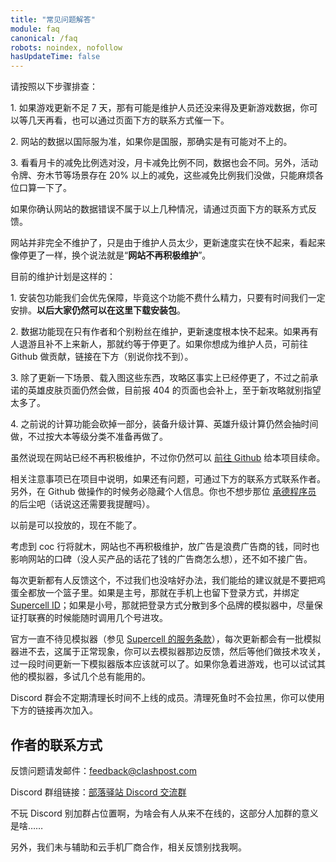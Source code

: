 ```yaml
---
title: "常见问题解答"
module: faq
canonical: /faq
robots: noindex, nofollow
hasUpdateTime: false
---
```


<Panel title="网站的数据为什么跟游戏内对不上？">
    <p>请按照以下步骤排查：</p>
    <p>1. 如果游戏更新不足 7 天，那有可能是维护人员还没来得及更新游戏数据，你可以等几天再看，也可以通过页面下方的联系方式催一下。</p>
    <p>2. 网站的数据以国际服为准，如果你是国服，那确实是有可能对不上的。</p>
    <p>3. 看看月卡的减免比例选对没，月卡减免比例不同，数据也会不同。另外，活动令牌、夯木节等场景存在 20% 以上的减免，这些减免比例我们没做，只能麻烦各位口算一下了。</p>
    <p>如果你确认网站的数据错误不属于以上几种情况，请通过页面下方的联系方式反馈。</p>
</Panel>
<Panel title="网站不维护了吗？我还可以在这里下载安装包吗？">
    <p>网站并非完全不维护了，只是由于维护人员太少，更新速度实在快不起来，看起来像停更了一样，换个说法就是“<strong>网站不再积极维护</strong>”。</p>
    <p>目前的维护计划是这样的：</p>
    <p>1. 安装包功能我们会优先保障，毕竟这个功能不费什么精力，只要有时间我们一定安排。<strong>以后大家仍然可以在这里下载安装包</strong>。</p>
    <p>2. 数据功能现在只有作者和个别粉丝在维护，更新速度根本快不起来。如果再有人退游且补不上来新人，那就约等于停更了。如果你想成为维护人员，可前往 Github 做贡献，链接在下方（别说你找不到）。</p>
    <p>3. 除了更新一下场景、载入图这些东西，攻略区事实上已经停更了，不过之前承诺的英雄皮肤页面仍然会做，目前报 404 的页面也会补上，至于新攻略就别指望太多了。</p>
    <p>4. 之前说的计算功能会砍掉一部分，装备升级计算、英雄升级计算仍然会抽时间做，不过按大本等级分类不准备再做了。</p>
</Panel>
<Panel title="网站的开源地址在哪里？">
    <p>虽然说现在网站已经不再积极维护，不过你仍然可以 <a href="https://github.com/lemonicy/clashpost" target="_blank" rel="nofollow noreferrer">前往 Github</a> 给本项目续命。</p>
    <p>相关注意事项已在项目中说明，如果还有问题，可通过下方的联系方式联系作者。另外，在 Github 做操作的时候务必隐藏个人信息。你也不想步那位
        <a href="https://www.sohu.com/a/724375120_121333743" target="_blank" rel="nofollow noreferrer">承德程序员</a> 的后尘吧（话说这还需要我提醒吗）。</p>
</Panel>
<Panel title="这个网站能投放广告吗？">
    <p>以前是可以投放的，现在不能了。</p>
    <p>考虑到 coc 行将就木，网站也不再积极维护，放广告是浪费广告商的钱，同时也影响网站的口碑（没人买产品的话花了钱的广告商怎么想），还不如不接广告。</p>
</Panel>
<Panel title="模拟器打不开新版本的安装包怎么办？">
    <p>每次更新都有人反馈这个，不过我们也没啥好办法，我们能给的建议就是不要把鸡蛋全都放一个篮子里。如果是主号，那就在手机上也留下登录方式，并绑定
        <a href="/p/3114">Supercell ID</a>；如果是小号，那就把登录方式分散到多个品牌的模拟器中，尽量保证打联赛的时候能随时调用几个号进攻。</p>
    <p>官方一直不待见模拟器（参见 <a href="https://supercell.com/en/terms-of-service/cn/" target="_blank" rel="nofollow noreferrer">Supercell 的服务条款</a>），每次更新都会有一批模拟器进不去，这属于正常现象，你可以去模拟器那边反馈，然后等他们做技术攻关，过一段时间更新一下模拟器版本应该就可以了。如果你急着进游戏，也可以试试其他的模拟器，多试几个总有能用的。</p>
<Pic src="/p/6605/IMG_1115.png" width="1170" height="2532" alt="" maxWidth="390px" />
</Panel>
<Panel title="Discord 群为什么把我踢了？">
    Discord 群会不定期清理长时间不上线的成员。清理死鱼时不会拉黑，你可以使用下方的链接再次加入。
</Panel>

## 作者的联系方式

反馈问题请发邮件：[feedback@clashpost.com](mailto:feedback@clashpost.com)

Discord 群组链接：[部落驿站 Discord 交流群](https://discord.gg/ZVbKtHg3Dk)

不玩 Discord 别加群占位置啊，为啥会有人从来不在线的，这部分人加群的意义是啥……

另外，我们未与辅助和云手机厂商合作，相关反馈别找我啊。
